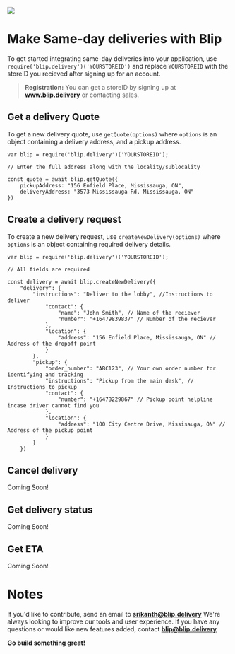 ![](https://firebasestorage.googleapis.com/v0/b/blip-live.appspot.com/o/Webp.net-resizeimage.png?alt=media&token=f306b57a-8c0c-43ad-b279-476d26fd1428) 
# Make Same-day deliveries with Blip

To get started integrating same-day deliveries into your application, use  `require('blip.delivery')('YOURSTOREID')` and replace `YOURSTOREID` with the storeID you recieved after signing up for an account.

> **Registration:** You can get a storeID by signing up at **www.blip.delivery**  or contacting sales.

## Get a delivery Quote

To get a new delivery quote, use `getQuote(options)` where `options` is an object containing a delivery address, and a pickup address.

    var blip = require('blip.delivery')('YOURSTOREID');
    
    // Enter the full address along with the locality/sublocality
    
    const quote = await blip.getQuote({
	    pickupAddress: "156 Enfield Place, Mississauga, ON",
	    deliveryAddress: "3573 Mississauga Rd, Mississauga, ON"
	})

## Create a delivery request

To create a new delivery request, use `createNewDelivery(options)` where `options` is an object containing required delivery details.

    var blip = require('blip.delivery')('YOURSTOREID');
    
    // All fields are required
    
    const delivery = await blip.createNewDelivery({
    	"delivery": {
    		"instructions": "Deliver to the lobby", //Instructions to deliver
				"contact": {
					"name": "John Smith", // Name of the reciever
					"number": "+16479839837" // Number of the reciever
				},
				"location": {
					"address": "156 Enfield Place, Mississauga, ON" // Address of the dropoff point
				}
			},
			"pickup": {
				"order_number": "ABC123", // Your own order number for identifying and tracking
				"instructions": "Pickup from the main desk", // Instructions to pickup
				"contact": {
					"number": "+16478229867" // Pickup point helpline incase driver cannot find you
				},
				"location": {
					"address": "100 City Centre Drive, Missisauga, ON" // Address of the pickup point
				}
			}
		})

 

## Cancel delivery

Coming Soon!

## Get delivery status

Coming Soon!

## Get ETA

Coming Soon!


# Notes

If you'd like to contribute, send an email to **srikanth@blip.delivery**
We're always looking to improve our tools and user experience. If you have any questions or would like new features added, contact **blip@blip.delivery**

**Go build something great!**



